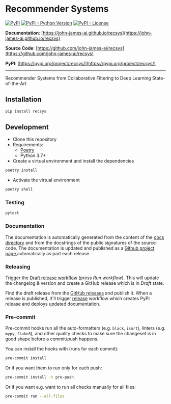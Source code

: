 # Recommender Systems

[![PyPI](https://img.shields.io/pypi/v/recsys?style=flat-square)](https://pypi.python.org/pypi/recsys/)
[![PyPI - Python Version](https://img.shields.io/pypi/pyversions/recsys?style=flat-square)](https://pypi.python.org/pypi/recsys/)
[![PyPI - License](https://img.shields.io/pypi/l/recsys?style=flat-square)](https://pypi.python.org/pypi/recsys/)

**Documentation**: [https://john-james-ai.github.io/recsys](https://john-james-ai.github.io/recsys)

**Source Code**: [https://github.com/john-james-ai/recsys](https://github.com/john-james-ai/recsys)

**PyPI**: [https://pypi.org/project/recsys/](https://pypi.org/project/recsys/)

---

Recommender Systems from Collaborative Filtering to Deep Learning State-of-the-Art

## Installation

```sh
pip install recsys
```

## Development

* Clone this repository
* Requirements:
  * [Poetry](https://python-poetry.org/)
  * Python 3.7+
* Create a virtual environment and install the dependencies

```sh
poetry install
```

* Activate the virtual environment

```sh
poetry shell
```

### Testing

```sh
pytest
```

### Documentation

The documentation is automatically generated from the content of the [docs directory](./docs) and from the docstrings
 of the public signatures of the source code. The documentation is updated and published as a [Github project page
 ](https://pages.github.com/) automatically as part each release.

### Releasing

Trigger the [Draft release workflow](https://github.com/john-james-ai/recsys/actions/workflows/draft_release.yml)
(press _Run workflow_). This will update the changelog & version and create a GitHub release which is in _Draft_ state.

Find the draft release from the
[GitHub releases](https://github.com/john-james-ai/recsys/releases) and publish it. When
 a release is published, it'll trigger [release](https://github.com/john-james-ai/recsys/blob/master/.github/workflows/release.yml) workflow which creates PyPI
 release and deploys updated documentation.

### Pre-commit

Pre-commit hooks run all the auto-formatters (e.g. `black`, `isort`), linters (e.g. `mypy`, `flake8`), and other quality
 checks to make sure the changeset is in good shape before a commit/push happens.

You can install the hooks with (runs for each commit):

```sh
pre-commit install
```

Or if you want them to run only for each push:

```sh
pre-commit install -t pre-push
```

Or if you want e.g. want to run all checks manually for all files:

```sh
pre-commit run --all-files
```
